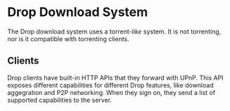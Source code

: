 # Drop Download System
The Drop download system uses a torrent-*like* system. It is not torrenting, nor is it compatible with torrenting clients. 

## Clients
Drop clients have built-in HTTP APIs that they forward with UPnP. This API exposes different capabilities for different Drop features, like download aggegration and P2P networking. When they sign on, they send a list of supported capabilities to the server. 